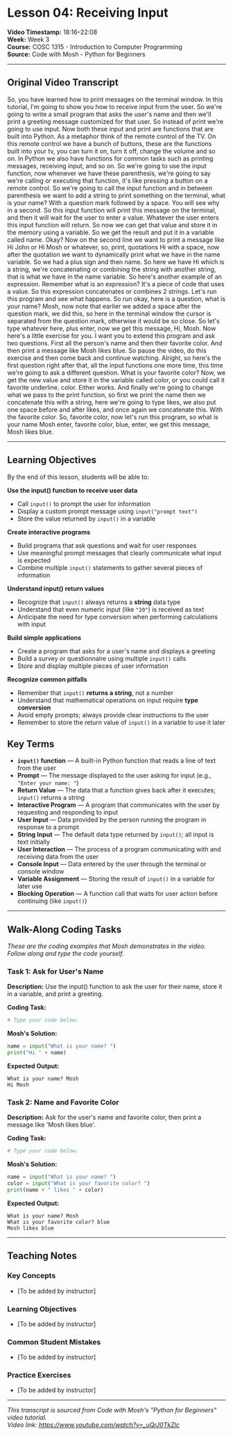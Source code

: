 # Lesson 04: Receiving Input

**Video Timestamp:** 18:16–22:08  
**Week:** Week 3  
**Course:** COSC 1315 - Introduction to Computer Programming  
**Source:** Code with Mosh - Python for Beginners

---

## Original Video Transcript

So, you have learned how to print messages on the terminal window. In this tutorial, I'm going to show you how to receive input from the user. So we're going to write a small program that asks the user's name and then we'll print a greeting message customized for that user. So instead of print we're going to use input. Now both these input and print are functions that are built into Python. As a metaphor think of the remote control of the TV. On this remote control we have a bunch of buttons, these are the functions built into your tv, you can turn it on, turn it off, change the volume and so on. In Python we also have functions for common tasks such as printing messages, receiving input, and so on. So we're going to use the input function, now whenever we have these parenthesis, we're going to say we're calling or executing that function, it's like pressing a button on a remote control. So we're going to call the input function and in between parenthesis we want to add a string to print something on the terminal, what is your name? With a question mark followed by a space. You will see why in a second. So this input function will print this message on the terminal, and then it will wait for the user to enter a value. Whatever the user enters this input function will return. So now we can get that value and store it in the memory using a variable. So we get the result and put it in a variable called name. Okay? Now on the second line we want to print a message like Hi John or Hi Mosh or whatever, so, print, quotations Hi with a space, now after the quotation we want to dynamically print what we have in the name variable. So we had a plus sign and then name. So here we have Hi which is a string, we're concatenating or combining the string with another string, that is what we have in the name variable. So here's another example of an expression. Remember what is an expression? It's a piece of code that uses a value. So this expression concatenates or combines 2 strings. Let's run this program and see what happens. So run okay, here is a question, what is your name? Mosh, now note that earlier we added a space after the question mark, we did this, so here in the terminal window the cursor is separated from the question mark, otherwise it would be so close. So let's type whatever here, plus enter, now we get this message, Hi, Mosh. Now here's a little exercise for you. I want you to extend this program and ask two questions. First all the person's name and then their favorite color. And then print a message like Mosh likes blue. So pause the video, do this exercise and then come back and continue watching. Alright, so here's the first question right after that, all the input functions one more time, this time we're going to ask a different question. What is your favorite color? Now, we get the new value and store it in the variable called color, or you could call it favorite underline. color. Either works. And finally we're going to change what we pass to the print function, so first we print the name then we concatenate this with a string, here we're going to type likes, we also put one space before and after likes, and once again we concatenate this. With the favorite color. So, favorite color, now let's run this program, so what is your name Mosh enter, favorite color, blue, enter, we get this message, Mosh likes blue.



---

## Learning Objectives

By the end of this lesson, students will be able to:

**Use the input() function to receive user data**
- Call `input()` to prompt the user for information
- Display a custom prompt message using `input("prompt text")`
- Store the value returned by `input()` in a variable

**Create interactive programs**
- Build programs that ask questions and wait for user responses
- Use meaningful prompt messages that clearly communicate what input is expected
- Combine multiple `input()` statements to gather several pieces of information

**Understand input() return values**
- Recognize that `input()` always returns a **string** data type
- Understand that even numeric input (like `"20"`) is received as text
- Anticipate the need for type conversion when performing calculations with input

**Build simple applications**
- Create a program that asks for a user's name and displays a greeting
- Build a survey or questionnaire using multiple `input()` calls
- Store and display multiple pieces of user information

**Recognize common pitfalls**
- Remember that `input()` **returns a string**, not a number
- Understand that mathematical operations on input require **type conversion**
- Avoid empty prompts; always provide clear instructions to the user
- Remember to store the return value of `input()` in a variable to use it later

## Key Terms

- **`input()` function** — A built-in Python function that reads a line of text from the user
- **Prompt** — The message displayed to the user asking for input (e.g., `"Enter your name: "`)
- **Return Value** — The data that a function gives back after it executes; `input()` returns a string
- **Interactive Program** — A program that communicates with the user by requesting and responding to input
- **User Input** — Data provided by the person running the program in response to a prompt
- **String Input** — The default data type returned by `input()`; all input is text initially
- **User Interaction** — The process of a program communicating with and receiving data from the user
- **Console Input** — Data entered by the user through the terminal or console window
- **Variable Assignment** — Storing the result of `input()` in a variable for later use
- **Blocking Operation** — A function call that waits for user action before continuing (like `input()`)


---

## Walk-Along Coding Tasks

*These are the coding examples that Mosh demonstrates in the video. Follow along and type the code yourself.*

### Task 1: Ask for User's Name

**Description:** Use the input() function to ask the user for their name, store it in a variable, and print a greeting.

**Coding Task:**
```python
# Type your code below:
```

**Mosh's Solution:**
```python
name = input("What is your name? ")
print("Hi " + name)
```

**Expected Output:**
```
What is your name? Mosh
Hi Mosh
```

### Task 2: Name and Favorite Color

**Description:** Ask for the user's name and favorite color, then print a message like 'Mosh likes blue'.

**Coding Task:**
```python
# Type your code below:
```

**Mosh's Solution:**
```python
name = input("What is your name? ")
color = input("What is your favorite color? ")
print(name + " likes " + color)
```

**Expected Output:**
```
What is your name? Mosh
What is your favorite color? blue
Mosh likes blue
```

---

## Teaching Notes

### Key Concepts
- [To be added by instructor]

### Learning Objectives
- [To be added by instructor]

### Common Student Mistakes
- [To be added by instructor]

### Practice Exercises
- [To be added by instructor]

---

*This transcript is sourced from Code with Mosh's "Python for Beginners" video tutorial.*  
*Video link: https://www.youtube.com/watch?v=_uQrJ0TkZlc*
